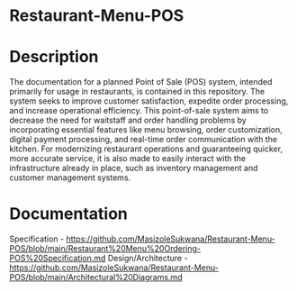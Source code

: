 # Restaurant-Menu-POS

# Description
The documentation for a planned Point of Sale (POS) system, intended primarily for usage in restaurants, is contained in this repository. 
The system seeks to improve customer satisfaction, expedite order processing, and increase operational efficiency. 
This point-of-sale system aims to decrease the need for waitstaff and order handling problems by incorporating essential features like menu browsing, order customization, digital payment processing, and real-time order communication with the kitchen. 
For modernizing restaurant operations and guaranteeing quicker, more accurate service, it is also made to easily interact with the infrastructure already in place, such as inventory management and customer management systems.
# Documentation
Specification - https://github.com/MasizoleSukwana/Restaurant-Menu-POS/blob/main/Restaurant%20Menu%20Ordering-POS%20Specification.md
Design/Architecture - https://github.com/MasizoleSukwana/Restaurant-Menu-POS/blob/main/Architectural%20Diagrams.md

